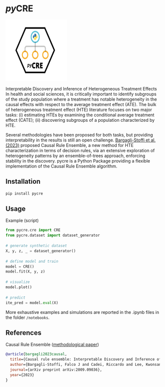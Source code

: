 # ***py*CRE**
<img src="docs/figures/pycre_logo.svg" alt="alt text" width="200" height="200"> 

Interpretable Discovery and Inference of Heterogeneous Treatment Effects
In health and social sciences, it is critically important to identify subgroups of the study population where a treatment has notable heterogeneity in the causal effects with respect to the average treatment effect (ATE). The bulk of heterogeneous treatment effect (HTE) literature focuses on two major tasks: (i) estimating HTEs by examining the conditional average treatment effect (CATE); (ii) discovering subgroups of a population characterized by HTE.

Several methodologies have been proposed for both tasks, but providing interpretability in the results is still an open challenge. [Bargagli-Stoffi et al. (2023)](https://arxiv.org/abs/2009.09036) proposed Causal Rule Ensemble, a new method for HTE characterization in terms of decision rules, via an extensive exploration of heterogeneity patterns by an ensemble-of-trees approach, enforcing stability in the discovery. pycre is a Python Package providing a flexible implementation of the Causal Rule Ensemble algorithm.

## Installation

```bash
pip install pycre
```

## Usage

Example (script)
```python
from pycre.cre import CRE
from pycre.dataset import dataset_generator

# generate synthetic dataset
X, y, z, _ = dataset_generator()

# define model and train
model = CRE()
model.fit(X, y, z)

# visualize 
model.plot()

# predict
ite_pred = model.eval(X)
```

More exhaustive examples and simulations are reported in the .ipynb files in the folder `/notebooks`.

## References

Causal Rule Ensemble ([methodological paper](https://arxiv.org/abs/2009.09036))
```bibtex
@article{bargagli2023causal,
  title={Causal rule ensemble: Interpretable Discovery and Inference of Heterogeneous Treatment Effects},
  author={Bargagli-Stoffi, Falco J and Cadei, Riccardo and Lee, Kwonsang and Dominici, Francesca},
  journal={arXiv preprint arXiv:2009.09036},
  year={2023}
}
```
